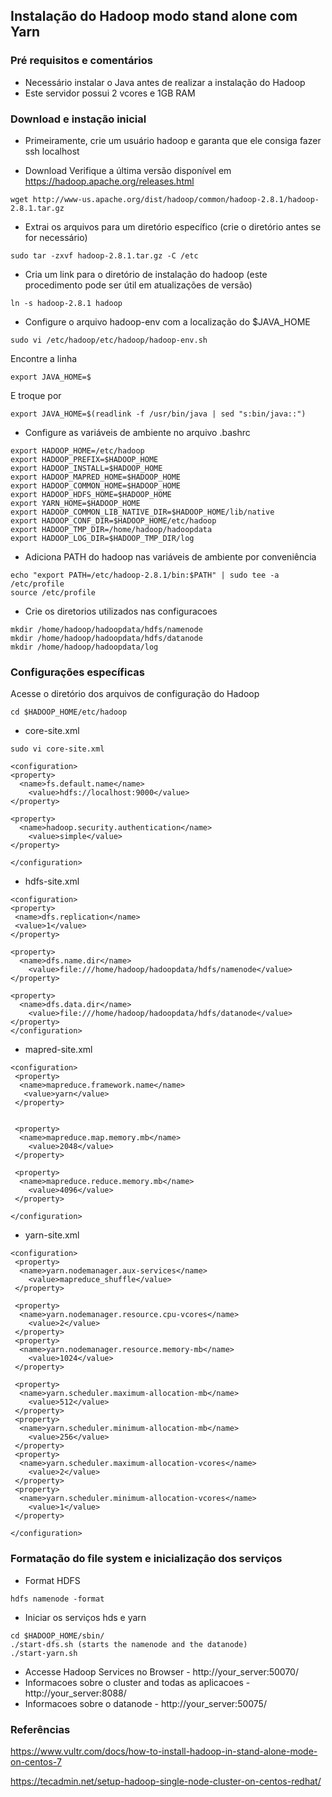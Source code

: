 ## Instalação do Hadoop modo stand alone com Yarn

### Pré requisitos e comentários
* Necessário instalar o Java antes de realizar a instalação do Hadoop
* Este servidor possui 2 vcores e 1GB RAM

### Download e instação inicial

* Primeiramente, crie um usuário hadoop e garanta que ele consiga fazer ssh localhost

* Download
Verifique a última versão disponível em https://hadoop.apache.org/releases.html
```
wget http://www-us.apache.org/dist/hadoop/common/hadoop-2.8.1/hadoop-2.8.1.tar.gz
```

* Extrai os arquivos para um diretório específico (crie o diretório antes se for necessário)
```
sudo tar -zxvf hadoop-2.8.1.tar.gz -C /etc
```

* Cria um link para o diretório de instalação do hadoop (este procedimento pode ser útil em atualizações de versão)
```
ln -s hadoop-2.8.1 hadoop
```

* Configure o arquivo hadoop-env com a localização do $JAVA_HOME
```
sudo vi /etc/hadoop/etc/hadoop/hadoop-env.sh
```

Encontre a linha 
```
export JAVA_HOME=$
```

E troque por
```
export JAVA_HOME=$(readlink -f /usr/bin/java | sed "s:bin/java::")
```

* Configure as variáveis de ambiente no arquivo .bashrc
```
export HADOOP_HOME=/etc/hadoop
export HADOOP_PREFIX=$HADOOP_HOME
export HADOOP_INSTALL=$HADOOP_HOME
export HADOOP_MAPRED_HOME=$HADOOP_HOME
export HADOOP_COMMON_HOME=$HADOOP_HOME
export HADOOP_HDFS_HOME=$HADOOP_HOME
export YARN_HOME=$HADOOP_HOME
export HADOOP_COMMON_LIB_NATIVE_DIR=$HADOOP_HOME/lib/native
export HADOOP_CONF_DIR=$HADOOP_HOME/etc/hadoop
export HADOOP_TMP_DIR=/home/hadoop/hadoopdata
export HADOOP_LOG_DIR=$HADOOP_TMP_DIR/log
```

* Adiciona PATH do hadoop nas variáveis de ambiente por conveniência
```
echo "export PATH=/etc/hadoop-2.8.1/bin:$PATH" | sudo tee -a /etc/profile
source /etc/profile
```

* Crie os diretorios utilizados nas configuracoes
```
mkdir /home/hadoop/hadoopdata/hdfs/namenode
mkdir /home/hadoop/hadoopdata/hdfs/datanode
mkdir /home/hadoop/hadoopdata/log
```

### Configurações específicas

Acesse o diretório dos arquivos de configuração do Hadoop
```
cd $HADOOP_HOME/etc/hadoop
```

* core-site.xml
```
sudo vi core-site.xml
```

```
<configuration>
<property>
  <name>fs.default.name</name>
    <value>hdfs://localhost:9000</value>
</property>

<property>
  <name>hadoop.security.authentication</name>
    <value>simple</value>
</property>

</configuration>
```

* hdfs-site.xml

```
<configuration>
<property>
 <name>dfs.replication</name>
 <value>1</value>
</property>

<property>
  <name>dfs.name.dir</name>
    <value>file:///home/hadoop/hadoopdata/hdfs/namenode</value>
</property>

<property>
  <name>dfs.data.dir</name>
    <value>file:///home/hadoop/hadoopdata/hdfs/datanode</value>
</property>
</configuration>
```

* mapred-site.xml

```
<configuration>
 <property>
  <name>mapreduce.framework.name</name>
   <value>yarn</value>
 </property>


 <property>
  <name>mapreduce.map.memory.mb</name>
    <value>2048</value>
 </property>

 <property>
  <name>mapreduce.reduce.memory.mb</name>
    <value>4096</value>
 </property>

</configuration>
```

* yarn-site.xml

```
<configuration>
 <property>
  <name>yarn.nodemanager.aux-services</name>
    <value>mapreduce_shuffle</value>
 </property>

 <property>
  <name>yarn.nodemanager.resource.cpu-vcores</name>
    <value>2</value>
 </property>
 <property>
  <name>yarn.nodemanager.resource.memory-mb</name>
    <value>1024</value>
 </property>

 <property>
  <name>yarn.scheduler.maximum-allocation-mb</name>
    <value>512</value>
 </property>
 <property>
  <name>yarn.scheduler.minimum-allocation-mb</name>
    <value>256</value>
 </property>
 <property>
  <name>yarn.scheduler.maximum-allocation-vcores</name>
    <value>2</value>
 </property>
 <property>
  <name>yarn.scheduler.minimum-allocation-vcores</name>
    <value>1</value>
 </property>

</configuration>
```

### Formatação do file system e inicialização dos serviços

* Format HDFS
```
hdfs namenode -format
```

* Iniciar os serviços hds e yarn
```
cd $HADOOP_HOME/sbin/
./start-dfs.sh (starts the namenode and the datanode)
./start-yarn.sh
```

* Accesse Hadoop Services no Browser - http://your_server:50070/
* Informacoes sobre o cluster and todas as aplicacoes - http://your_server:8088/
* Informacoes sobre o datanode - http://your_server:50075/ 

### Referências
https://www.vultr.com/docs/how-to-install-hadoop-in-stand-alone-mode-on-centos-7 

https://tecadmin.net/setup-hadoop-single-node-cluster-on-centos-redhat/


